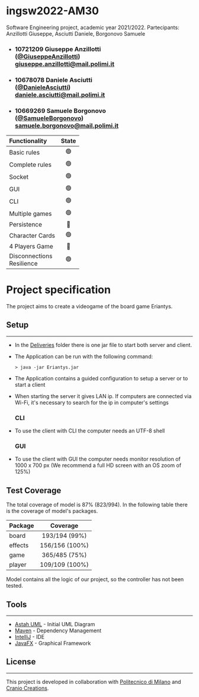 # ingsw2022-AM30
Software Engineering project, academic year 2021/2022. Partecipants: Anzillotti Giuseppe, Asciutti Daniele, Borgonovo Samuele

- ###   10721209    Giuseppe Anzillotti <br> ([@GiuseppeAnzillotti](https://github.com/GiuseppeAnzillotti)) <br>giuseppe.anzillotti@mail.polimi.it
- ###   10678078    Daniele Asciutti    <br>([@DanieleAsciutti](https://github.com/DanieleAsciutti)) <br>daniele.asciutti@mail.polimi.it
- ###   10669269    Samuele Borgonovo <br> ([@SamueleBorgonovo](https://github.com/SamueleBorgonovo)) <br>samuele.borgonovo@mail.polimi.it


| Functionality                 |                       State                        |
|:------------------------------|:--------------------------------------------------:|
| Basic rules                   | 🟢 |
| Complete rules                | 🟢 |
| Socket                        | 🟢 |
| GUI                           | 🟢 |
| CLI                           | 🟢 |
| Multiple games                | 🟢 |
| Persistence                   | 🔴 |
| Character Cards               | 🟢 |
| 4 Players Game                | 🔴 |
| Disconnections<br/>Resilience | 🟢 |

# Project specification
The project aims to create a videogame of the board game Eriantys.

## Setup

-----------

- In the [Deliveries](Deliveries) folder there is one jar file to start both server and client.
- The Application can be run with the following command:
    ```shell
    > java -jar Eriantys.jar
    ```
- The Application contains a guided configuration to setup a server or to start a client
- When starting the server it gives LAN ip. If computers are connected via Wi-Fi, it's necessary to search for the ip in computer's settings

  ### CLI
- To use the client with CLI the computer needs an UTF-8 shell

  ### GUI
- To use the client with GUI the computer needs monitor resolution of 1000 x 700 px
  (We recommend a full HD screen with an OS zoom of 125%)

## Test Coverage

The total coverage of model is 87% (823/994).
In the following table there is the coverage of model's packages.

| Package |    Coverage    |
|:--------|:--------------:|
| board   | 193/194 (99%)  |
| effects | 156/156 (100%) |
| game    | 365/485 (75%)  |
| player  | 109/109 (100%) |

Model contains all the logic of our project, so the controller has not been tested.


## Tools

---------------
* [Astah UML](https://astah.net/) - Initial UML Diagram
* [Maven](https://maven.apache.org/) - Dependency Management
* [IntelliJ](https://www.jetbrains.com/idea/) - IDE
* [JavaFX](https://openjfx.io) - Graphical Framework

## License

----------

This project is developed in collaboration with [Politecnico di Milano](https://www.polimi.it) and [Cranio Creations](http://www.craniocreations.it).
 

